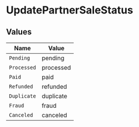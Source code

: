 # UpdatePartnerSaleStatus


## Values

| Name        | Value       |
| ----------- | ----------- |
| `Pending`   | pending     |
| `Processed` | processed   |
| `Paid`      | paid        |
| `Refunded`  | refunded    |
| `Duplicate` | duplicate   |
| `Fraud`     | fraud       |
| `Canceled`  | canceled    |
